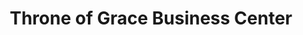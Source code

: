 ---
title: "Throne of Grace Business Center"
url: /ganta/throne-of-grace-business-center/
shop: clothes
---